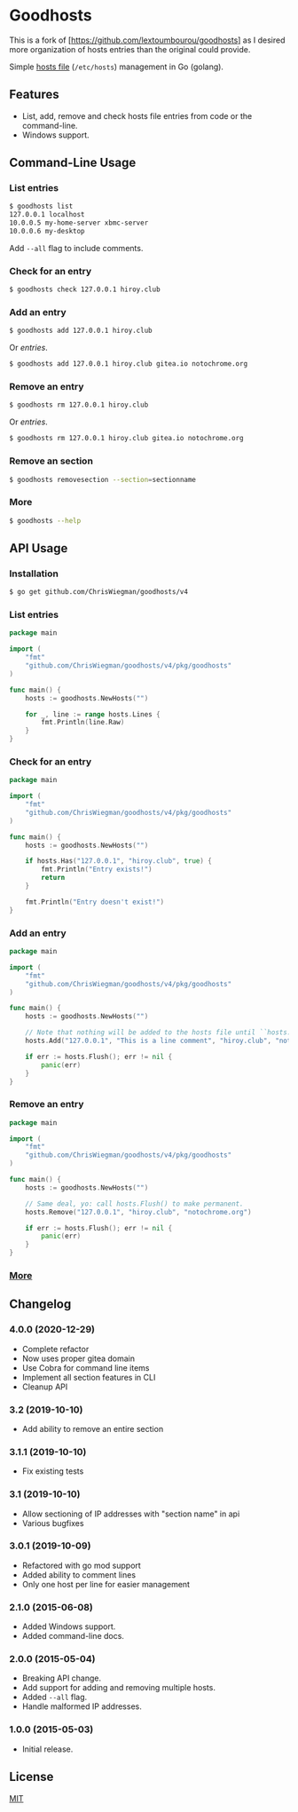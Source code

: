 # Goodhosts

This is a fork of [https://github.com/lextoumbourou/goodhosts] as I desired more organization of hosts entries than the original could provide.

Simple [hosts file](http://en.wikipedia.org/wiki/Hosts_%28file%29) (```/etc/hosts```) management in Go (golang).

## Features

* List, add, remove and check hosts file entries from code or the command-line.
* Windows support.

## Command-Line Usage

### List entries

```bash
$ goodhosts list
127.0.0.1 localhost
10.0.0.5 my-home-server xbmc-server
10.0.0.6 my-desktop
```

Add ```--all``` flag to include comments.

### Check for an entry

```bash
$ goodhosts check 127.0.0.1 hiroy.club
```

### Add an entry

```bash
$ goodhosts add 127.0.0.1 hiroy.club
```

Or *entries*.

```bash
$ goodhosts add 127.0.0.1 hiroy.club gitea.io notochrome.org
```

### Remove an entry

```bash
$ goodhosts rm 127.0.0.1 hiroy.club
```

Or *entries*.

```bash
$ goodhosts rm 127.0.0.1 hiroy.club gitea.io notochrome.org
```

### Remove an section

```bash
$ goodhosts removesection --section=sectionname
```

### More

```bash
$ goodhosts --help
```

## API Usage

### Installation

```bash
$ go get github.com/ChrisWiegman/goodhosts/v4
```

### List entries

```go
package main

import (
    "fmt"
    "github.com/ChrisWiegman/goodhosts/v4/pkg/goodhosts"
)

func main() {
    hosts := goodhosts.NewHosts("")

    for _, line := range hosts.Lines {
        fmt.Println(line.Raw)
    }
}
```

### Check for an entry

```go
package main

import (
    "fmt"
    "github.com/ChrisWiegman/goodhosts/v4/pkg/goodhosts"
)

func main() {
    hosts := goodhosts.NewHosts("")

    if hosts.Has("127.0.0.1", "hiroy.club", true) {
        fmt.Println("Entry exists!")
        return
    }

    fmt.Println("Entry doesn't exist!")
}
```

### Add an entry

```go
package main

import (
    "fmt"
    "github.com/ChrisWiegman/goodhosts/v4/pkg/goodhosts"
)

func main() {
    hosts := goodhosts.NewHosts("")

    // Note that nothing will be added to the hosts file until ``hosts.Flush`` is called.
    hosts.Add("127.0.0.1", "This is a line comment", "hiroy.club", "notochrome.org")

    if err := hosts.Flush(); err != nil {
        panic(err)
    }
}
```

### Remove an entry

```go
package main

import (
    "fmt"
    "github.com/ChrisWiegman/goodhosts/v4/pkg/goodhosts"
)

func main() {
    hosts := goodhosts.NewHosts("")

    // Same deal, yo: call hosts.Flush() to make permanent.
    hosts.Remove("127.0.0.1", "hiroy.club", "notochrome.org")

    if err := hosts.Flush(); err != nil {
        panic(err)
    }
}
```

### [More](API.md)

## Changelog

### 4.0.0 (2020-12-29)

* Complete refactor
* Now uses proper gitea domain
* Use Cobra for command line items
* Implement all section features in CLI
* Cleanup API

### 3.2 (2019-10-10)

* Add ability to remove an entire section

### 3.1.1 (2019-10-10)

* Fix existing tests

### 3.1 (2019-10-10)

* Allow sectioning of IP addresses with "section name" in api
* Various bugfixes

### 3.0.1 (2019-10-09)

* Refactored with go mod support
* Added ability to comment lines
* Only one host per line for easier management

### 2.1.0 (2015-06-08)

* Added Windows support.
* Added command-line docs.

### 2.0.0 (2015-05-04)

* Breaking API change.
* Add support for adding and removing multiple hosts.
* Added ``--all`` flag.
* Handle malformed IP addresses.

### 1.0.0 (2015-05-03)

* Initial release.

## License

[MIT](LICENSE)
